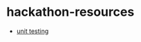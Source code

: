 ﻿# hackathon-resources

* [unit testing](https://github.com/n8thangreen/ScHARR-open-science-workshop/tree/master/content/resources/unit_testing)

